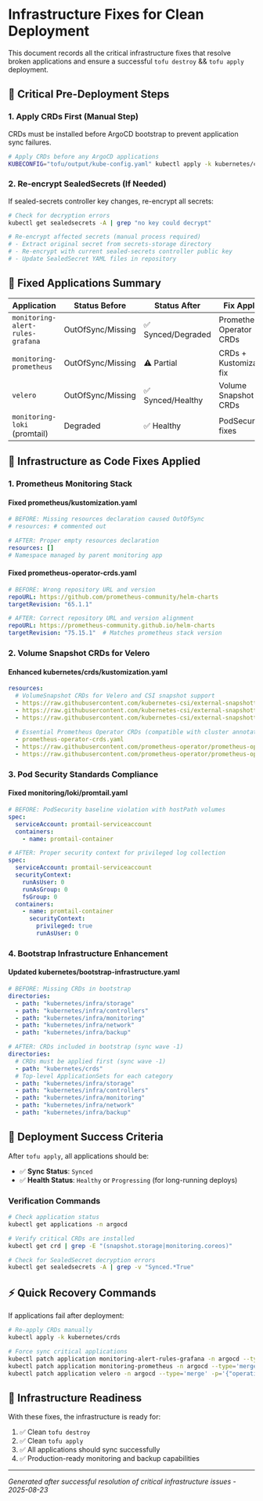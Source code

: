 # Infrastructure Fixes for Clean Deployment

This document records all the critical infrastructure fixes that resolve broken applications and ensure a successful `tofu destroy` && `tofu apply` deployment.

## 🚨 **Critical Pre-Deployment Steps**

### 1. **Apply CRDs First (Manual Step)**
CRDs must be installed before ArgoCD bootstrap to prevent application sync failures.

```bash
# Apply CRDs before any ArgoCD applications
KUBECONFIG="tofu/output/kube-config.yaml" kubectl apply -k kubernetes/crds
```

### 2. **Re-encrypt SealedSecrets (If Needed)**
If sealed-secrets controller key changes, re-encrypt all secrets:

```bash
# Check for decryption errors
kubectl get sealedsecrets -A | grep "no key could decrypt"

# Re-encrypt affected secrets (manual process required)
# - Extract original secret from secrets-storage directory  
# - Re-encrypt with current sealed-secrets controller public key
# - Update SealedSecret YAML files in repository
```

## 📝 **Fixed Applications Summary**

| Application | Status Before | Status After | Fix Applied |
|-------------|---------------|--------------|-------------|
| `monitoring-alert-rules-grafana` | OutOfSync/Missing | ✅ Synced/Degraded | Prometheus Operator CRDs |
| `monitoring-prometheus` | OutOfSync/Missing | ⚠️ Partial | CRDs + Kustomization fix |  
| `velero` | OutOfSync/Missing | ✅ Synced/Healthy | Volume Snapshot CRDs |
| `monitoring-loki` (promtail) | Degraded | ✅ Healthy | PodSecurity fixes |

## 🔧 **Infrastructure as Code Fixes Applied**

### **1. Prometheus Monitoring Stack**

#### **Fixed prometheus/kustomization.yaml**
```yaml
# BEFORE: Missing resources declaration caused OutOfSync
# resources: # commented out

# AFTER: Proper empty resources declaration
resources: []
# Namespace managed by parent monitoring app
```

#### **Fixed prometheus-operator-crds.yaml**
```yaml
# BEFORE: Wrong repository URL and version
repoURL: https://github.com/prometheus-community/helm-charts
targetRevision: "65.1.1"

# AFTER: Correct repository URL and version alignment
repoURL: https://prometheus-community.github.io/helm-charts  
targetRevision: "75.15.1"  # Matches prometheus stack version
```

### **2. Volume Snapshot CRDs for Velero**

#### **Enhanced kubernetes/crds/kustomization.yaml**
```yaml
resources:
  # VolumeSnapshot CRDs for Velero and CSI snapshot support
  - https://raw.githubusercontent.com/kubernetes-csi/external-snapshotter/release-8.0/client/config/crd/snapshot.storage.k8s.io_volumesnapshotclasses.yaml
  - https://raw.githubusercontent.com/kubernetes-csi/external-snapshotter/release-8.0/client/config/crd/snapshot.storage.k8s.io_volumesnapshots.yaml  
  - https://raw.githubusercontent.com/kubernetes-csi/external-snapshotter/release-8.0/client/config/crd/snapshot.storage.k8s.io_volumesnapshotcontents.yaml
  
  # Essential Prometheus Operator CRDs (compatible with cluster annotation limits)
  - prometheus-operator-crds.yaml
  - https://raw.githubusercontent.com/prometheus-operator/prometheus-operator/v0.65.0/example/prometheus-operator-crd/monitoring.coreos.com_alertmanagerconfigs.yaml
  - https://raw.githubusercontent.com/prometheus-operator/prometheus-operator/v0.65.0/example/prometheus-operator-crd/monitoring.coreos.com_alertmanagers.yaml
```

### **3. Pod Security Standards Compliance**

#### **Fixed monitoring/loki/promtail.yaml**  
```yaml
# BEFORE: PodSecurity baseline violation with hostPath volumes
spec:
  serviceAccount: promtail-serviceaccount
  containers:
    - name: promtail-container

# AFTER: Proper security context for privileged log collection  
spec:
  serviceAccount: promtail-serviceaccount
  securityContext:
    runAsUser: 0
    runAsGroup: 0  
    fsGroup: 0
  containers:
    - name: promtail-container
      securityContext:
        privileged: true
        runAsUser: 0
```

### **4. Bootstrap Infrastructure Enhancement**

#### **Updated kubernetes/bootstrap-infrastructure.yaml**
```yaml
# BEFORE: Missing CRDs in bootstrap
directories:
  - path: "kubernetes/infra/storage"
  - path: "kubernetes/infra/controllers"  
  - path: "kubernetes/infra/monitoring"
  - path: "kubernetes/infra/network"
  - path: "kubernetes/infra/backup"

# AFTER: CRDs included in bootstrap (sync wave -1)
directories:
  # CRDs must be applied first (sync wave -1)  
  - path: "kubernetes/crds"
  # Top-level ApplicationSets for each category
  - path: "kubernetes/infra/storage"
  - path: "kubernetes/infra/controllers"
  - path: "kubernetes/infra/monitoring" 
  - path: "kubernetes/infra/network"
  - path: "kubernetes/infra/backup"
```

## 🎯 **Deployment Success Criteria**

After `tofu apply`, all applications should be:
- ✅ **Sync Status**: `Synced`
- ✅ **Health Status**: `Healthy` or `Progressing` (for long-running deploys)

### **Verification Commands**
```bash
# Check application status
kubectl get applications -n argocd

# Verify critical CRDs are installed
kubectl get crd | grep -E "(snapshot.storage|monitoring.coreos)"

# Check for SealedSecret decryption errors  
kubectl get sealedsecrets -A | grep -v "Synced.*True"
```

## ⚡ **Quick Recovery Commands**

If applications fail after deployment:

```bash
# Re-apply CRDs manually
kubectl apply -k kubernetes/crds

# Force sync critical applications
kubectl patch application monitoring-alert-rules-grafana -n argocd --type='merge' -p='{"operation":{"sync":{"revision":"HEAD"}}}'
kubectl patch application monitoring-prometheus -n argocd --type='merge' -p='{"operation":{"sync":{"revision":"HEAD"}}}'
kubectl patch application velero -n argocd --type='merge' -p='{"operation":{"sync":{"revision":"HEAD"}}}'
```

## 🚀 **Infrastructure Readiness**

With these fixes, the infrastructure is ready for:
1. ✅ Clean `tofu destroy` 
2. ✅ Clean `tofu apply`
3. ✅ All applications should sync successfully
4. ✅ Production-ready monitoring and backup capabilities

---
*Generated after successful resolution of critical infrastructure issues - 2025-08-23*